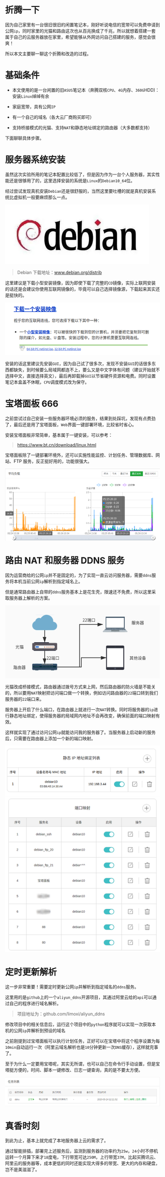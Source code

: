 折腾一下
====

因为自己家里有一台很旧很旧的闲置笔记本，刚好听说电信的宽带可以免费申请到公网`ip`，同时家里的光猫和路由这次也从百兆换成了千兆，所以就想着搭建一套属于自己的云服务器放在家里，希望能够从外网访问自己搭建的服务，感觉会很爽！

所以本文主要聊一聊这个折腾和改造的过程。

基础条件
====

*   本文使用的是一台闲置的旧`ASUS`笔记本（奔腾双核`CPU`、`4G`内存、`360G`HDD)：安装`Linux`绰绰有余
    
*   家庭宽带，具有公网`IP`
    
*   有一个自己的域名（各大云厂商购买即可）
    
*   支持桥接模式的光猫、支持`NAT`和静态地址绑定的路由器（大多数都支持）
    

下面聊聊具体步骤。

服务器系统安装
=======

虽然这次实验所用的笔记本配置比较低了，但是因为作为一台个人服务器，其实性能还是很够用了的，这里选择安装的系统是`Linux`的`Debian10_64`位。

经过尝试发现真机安装`Debian`还是很舒服的，当然这里要吐槽的就是真机安装系统比虚拟机一般要麻烦那么一点。

![](assets/01_images/640.jpeg)

> Debian 下载地址：www.debian.org/distrib

这里建议是下载小型安装镜像，因为即使下载了完整的`CD`镜像，实际上联网安装的话还是会建议你使用互联网镜像的，毕竟可以自己选择镜像源，下载起来其实还是挺快的。

![](assets/01_images/640-16762940546172.png)

安装的话这里建议先安装`GUI`，因为自己试了很多次，发现不安装`GUI`的话很多东西都缺失，到时候要么局域网都连不上，要么又是中文字体有问题（建议开始就不选择中文，直接选择英文），最后再卸载掉`GUI`以节省硬件资源和电费。同时设置笔记本盒盖不休眠，`CPU`调度模式改为保守。

宝塔面板 666
========

之前尝试过自己安装一些服务器环境必须的服务，结果到处踩坑，发现有点费劲了，最后还是用了宝塔面板，`Web`界面一键部署环境，比较省时省心。

安装宝塔面板非常简单，基本属于一键安装，可以参考：

> https://www.bt.cn/download/linux.html

宝塔面板除了一键部署环境外，还可以实施性能监控、计划任务、管理数据库、网站、FTP 服务，反正挺好用的，功能很强大。

![](assets/01_images/640-16762940625824.png)

路由 NAT 和服务器 DDNS 服务
===================

因为运营商给的公网`ip`并不是固定的，为了实现一直云访问服务器，需要`ddns`服务将本机当前公网`ip`解析到指定域名上。

但是通常路由器上自带的`ddns`服务基本上是花生壳，限速还不免费，所以这里采取服务器上解析的方案。

![](assets/01_images/640-16762940651786.png)

光猫改成桥接模式，路由器通过拨号方式来上网，然后路由器的防火墙是不能关的，所以要用`NAT`映射把访问端口做一个转换，例如访问路由器的`22`端口转到我们服务器的`22`端口来。

服务器上开启了什么端口，在路由器上就进行一次`NAT`转换。同时将服务器的`ip`进行静态地址绑定，使得服务器的局域网内地址不会再改变，确保前面的端口映射有效。

这样就实现了通过访问公网`ip`就能访问我的服务器了。当服务器上启动新的服务后，只需要在路由器上添加一个新的端口映射。

![](assets/01_images/640-16762940683638.png)![](assets/01_images/640-167629407030210.png)

定时更新解析
======

这一步非常重要！需要定时更新公网`ip`并解析到指定域名的`ddns`服务。

这里用的是`github`上的一个`aliyun_ddns`开源项目，其通过阿里云给的`api`可以通过自己的程序进行域名解析。

> 项目地址为：github.com/limoxi/aliyun_ddns

修改项目中的相关信息后，运行这个项目中的`python`程序就可以实现一次获取本机的公网`ip`并解析到预设的域名

之前刚提到过宝塔面板可以执行计划任务，正好可以在宝塔中将这个程序设置为每`10min`自动运行一次（阿里云域名解析也是`10`分钟更新一次`DNS`缓存），这样就完事了。

至于为什么一定要用宝塔呢，其实无所谓，也可以自己在命令行手动设置，但是宝塔挺方便的，时间、脚本一键修改、日志一键查询，真的是不要太方便。

![](assets/01_images/640-167629407988412.png)

真香时刻
====

到此为止，基本上就完成了本地服务器上云的需求了。

通过智能排插，部署完上述服务后，监测到服务器的功率约为`25w`，`24`小时不停机运转一个月算下来才`18`度电，下行带宽可达`250M`，上行带宽`37M`，比起买腾讯云、阿里云的服务器等，成本更低的同时还能实现大得多的带宽、更大的内存和硬盘，岂不是美滋滋了。
